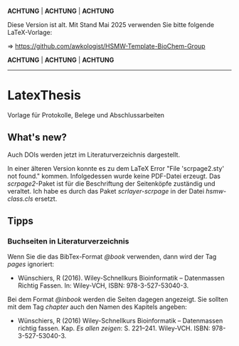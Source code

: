 **ACHTUNG** | **ACHTUNG** | **ACHTUNG**

Diese Version ist alt. Mit Stand Mai 2025 verwenden Sie bitte folgende LaTeX-Vorlage: 

=> https://github.com/awkologist/HSMW-Template-BioChem-Group

**ACHTUNG** | **ACHTUNG** | **ACHTUNG**

---

# LatexThesis
Vorlage für Protokolle, Belege und Abschlussarbeiten

## What's new?
Auch DOIs werden jetzt im Literaturverzeichnis dargestellt.

In einer älteren Version konnte es zu dem LaTeX Error "File 'scrpage2.sty' not found." kommen. Infolgedessen wurde keine PDF-Datei erzeugt. Das *scrpage2*-Paket ist für die Beschriftung der Seitenköpfe zuständig und veraltet. Ich habe es durch das Paket *scrlayer-scrpage* in der Datei *hsmw-class.cls* ersetzt.

## Tipps

### Buchseiten in Literaturverzeichnis
Wenn Sie die das BibTex-Format *@book* verwenden, dann wird der Tag *pages* ignoriert:

- Wünschiers, R (2016). Wiley-Schnellkurs Bioinformatik – Datenmassen Richtig Fassen.
In: Wiley-VCH, ISBN: 978-3-527-53040-3.

Bei dem Format *@inbook* werden die Seiten dagegen angezeigt. Sie sollten mit dem Tag *chapter* auch den Namen des Kapitels angeben:

- Wünschiers, R (2016) Wiley-Schnellkurs Bioinformatik – Datenmassen richtig fassen.
Kap. *Es allen zeigen*: S. 221–241. Wiley-VCH. ISBN: 978-3-527-53040-3.

